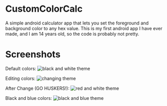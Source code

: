 # CustomColorCalc
A simple android calculator app that lets you set the foreground and background color to any hex value.
This is my first android app I have ever made, and I am 14 years old, so the code is probably not pretty.

# Screenshots

Default colors:
![black and white theme](https://raw.githubusercontent.com/Huskymuffin/CustomColorCalc/screenshots/blackwhite.png)

Editing colors:
![changing theme](https://raw.githubusercontent.com/Huskymuffin/CustomColorCalc/screenshots/changecolorhex.png)

After Change (GO HUSKERS!):
![red and white theme](https://raw.githubusercontent.com/Huskymuffin/CustomColorCalc/screenshots/redwhite.png)

Black and blue colors:
![black and blue theme](https://raw.githubusercontent.com/Huskymuffin/CustomColorCalc/screenshots/blackblue.png)


